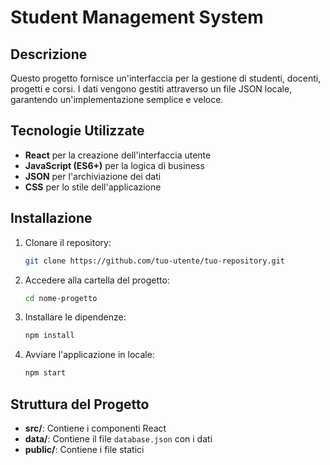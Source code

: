 # Student Management System

## Descrizione
Questo progetto fornisce un'interfaccia per la gestione di studenti, docenti, progetti e corsi. I dati vengono gestiti attraverso un file JSON locale, garantendo un'implementazione semplice e veloce.

## Tecnologie Utilizzate
- **React** per la creazione dell'interfaccia utente
- **JavaScript (ES6+)** per la logica di business
- **JSON** per l'archiviazione dei dati
- **CSS** per lo stile dell'applicazione

## Installazione
1. Clonare il repository:
   ```sh
   git clone https://github.com/tuo-utente/tuo-repository.git
   ```
2. Accedere alla cartella del progetto:
   ```sh
   cd nome-progetto
   ```
3. Installare le dipendenze:
   ```sh
   npm install
   ```
4. Avviare l'applicazione in locale:
   ```sh
   npm start
   ```

## Struttura del Progetto
- **src/**: Contiene i componenti React
- **data/**: Contiene il file `database.json` con i dati
- **public/**: Contiene i file statici
